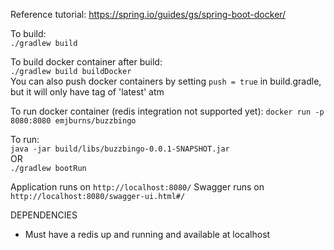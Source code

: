 Reference tutorial: https://spring.io/guides/gs/spring-boot-docker/  


To build:  
`./gradlew build`  

To build docker container after build:  
`./gradlew build buildDocker`  
You can also push docker containers by setting `push = true` in build.gradle, but it will only have tag of 'latest' atm  



To run docker container (redis integration not supported yet):
`docker run -p 8080:8080 emjburns/buzzbingo`

To run:  
`java -jar build/libs/buzzbingo-0.0.1-SNAPSHOT.jar`  
OR  
`./gradlew bootRun`

Application runs on `http://localhost:8080/`
Swagger runs on `http://localhost:8080/swagger-ui.html#/`

DEPENDENCIES  
- Must have a redis up and running and available at localhost 
  

